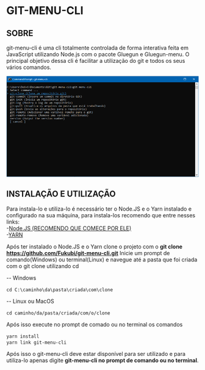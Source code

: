 # GIT-MENU-CLI

## SOBRE

git-menu-cli é uma cli totalmente controlada de forma interativa feita em JavaScript utilizando Node.js com o pacote Gluegun e Gluegun-menu.
O principal objetivo dessa cli é facilitar a utilização do git e todos os seus vários comandos.

![Main-Screen da CLI](https://github.com/Fukubi/git-menu-cli/blob/master/Main-Screen.PNG)

## INSTALAÇÃO E UTILIZAÇÃO

Para instala-lo e utiliza-lo é necessário ter o Node.JS e o Yarn instalado e configurado na sua máquina, para instala-los recomendo que entre nesses links:  
-[Node.JS (RECOMENDO QUE COMECE POR ELE)](https://nodejs.org/en/download/)  
-[YARN](https://classic.yarnpkg.com/pt-BR/docs/install#windows-stable)

Após ter instalado o Node.JS e o Yarn clone o projeto com o **git clone https://github.com/Fukubi/git-menu-cli.git**
Inicie um prompt de comando(Windows) ou terminal(Linux) e navegue até a pasta que foi criada com o git clone utilizando cd  

-- Windows
```
cd C:\caminho\da\pasta\criada\com\clone
```
-- Linux ou MacOS
```
cd caminho/da/pasta/criada/com/o/clone
```

Após isso execute no prompt de comado ou no terminal os comandos

```
yarn install
yarn link git-menu-cli
```

Após isso o git-menu-cli deve estar disponível para ser utilizado e para utiliza-lo apenas digite **git-menu-cli no prompt de comando ou no terminal**.
